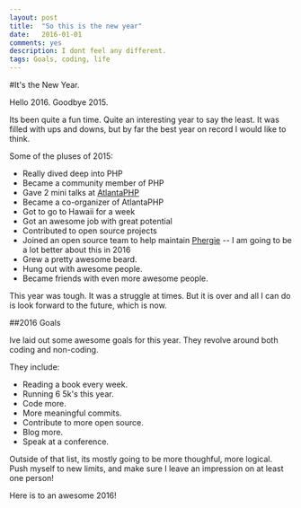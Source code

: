```yaml
---
layout: post
title:  "So this is the new year"
date:   2016-01-01
comments: yes
description: I dont feel any different. 
tags: Goals, coding, life
---
```

 #It's the New Year. 
 
 Hello 2016. Goodbye 2015. 
 
 Its been quite a fun time. Quite an interesting year to say the least. It was filled with ups and downs, but by far the best year on record I would like to think.
 
 Some of the pluses of 2015:
 * Really dived deep into PHP
 * Became a community member of PHP
 * Gave 2 mini talks at [AtlantaPHP](https://atlantaphp.org)
 * Became a co-organizer of AtlantaPHP
 * Got to go to Hawaii for a week
 * Got an awesome job with great potential
 * Contributed to open source projects
 * Joined an open source team to help maintain [Phergie](http://phergie.org) -- I am going to be a lot better about this in 2016
 * Grew a pretty awesome beard. 
 * Hung out with awesome people. 
 * Became friends with even more awesome people. 
 
 This year was tough. It was a struggle at times. But it is over and all I can do is look forward to the future, which is now. 
 
 ##2016 Goals
 
 Ive laid out some awesome goals for this year. They revolve around both coding and non-coding. 
 
 They include:
 * Reading a book every week. 
 * Running 6 5k's this year.
 * Code more. 
 * More meaningful commits.
 * Contribute to more open source.
 * Blog more.
 * Speak at a conference.
 
 Outside of that list, its mostly going to be more thoughful, more logical. Push myself to new limits, and make sure I leave an impression on at least one person!
 
 Here is to an awesome 2016!
